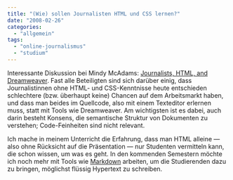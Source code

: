 ```yaml
---
title: "(Wie) sollen Journalisten HTML und CSS lernen?"
date: "2008-02-26"
categories: 
  - "allgemein"
tags: 
  - "online-journalismus"
  - "studium"
---
```


Interessante Diskussion bei Mindy McAdams: [Journalists, HTML, and Dreamweaver](http://mindymcadams.com/tojou/2008/journalists-html-and-dreamweaver/ "Teaching Online Journalism » Journalists, HTML, and Dreamweaver"). Fast alle Beteiligten sind sich darüber einig, dass Journalistinnen ohne HTML- und CSS-Kenntnisse heute entschieden schlechtere (bzw. überhaupt keine) Chancen auf dem Arbeitsmarkt haben, und dass man beides im Quellcode, also mit einem Texteditor erlernen muss, statt mit Tools wie Dreamweaver. Am wichtigsten ist es dabei, auch darin besteht Konsens, die semantische Struktur von Dokumenten zu verstehen; Code-Feinheiten sind nicht relevant.

Ich mache in meinem Unterricht die Erfahrung, dass man HTML alleine — also ohne Rücksicht auf die Präsentation — nur Studenten vermitteln kann, die schon wissen, um was es geht. In den kommenden Semestern möchte ich noch mehr mit Tools wie [Markdown](http://daringfireball.net/projects/markdown/ "Daring Fireball: Markdown") arbeiten, um die Studierenden dazu zu bringen, möglichst flüssig Hypertext zu schreiben.
